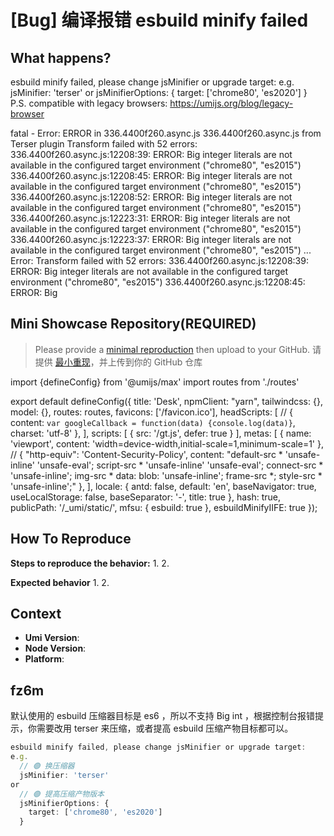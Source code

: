 # [Bug] 编译报错 esbuild minify failed

<!--
感谢您向我们反馈问题，为了高效的解决问题，我们期望你能提供以下信息：
-->

## What happens?

<!-- A clear and concise description of what the bug is. -->
<!-- 清晰的描述下遇到的问题。-->

esbuild minify failed, please change jsMinifier or upgrade target:
e.g.
jsMinifier: 'terser'
or
jsMinifierOptions: {
target: ['chrome80', 'es2020']
}
P.S. compatible with legacy browsers: https://umijs.org/blog/legacy-browser

fatal - Error: ERROR in 336.4400f260.async.js
336.4400f260.async.js from Terser plugin
Transform failed with 52 errors:
336.4400f260.async.js:12208:39: ERROR: Big integer literals are not available in the configured target environment ("chrome80", "es2015")
336.4400f260.async.js:12208:45: ERROR: Big integer literals are not available in the configured target environment ("chrome80", "es2015")
336.4400f260.async.js:12208:52: ERROR: Big integer literals are not available in the configured target environment ("chrome80", "es2015")
336.4400f260.async.js:12223:31: ERROR: Big integer literals are not available in the configured target environment ("chrome80", "es2015")
336.4400f260.async.js:12223:37: ERROR: Big integer literals are not available in the configured target environment ("chrome80", "es2015")
...
Error: Transform failed with 52 errors:
336.4400f260.async.js:12208:39: ERROR: Big integer literals are not available in the configured target environment ("chrome80", "es2015")
336.4400f260.async.js:12208:45: ERROR: Big

## Mini Showcase Repository(REQUIRED)

> Please provide a [minimal reproduction](https://stackoverflow.com/help/minimal-reproducible-example) then upload to your GitHub. 请提供 [最小重现](https://stackoverflow.com/help/minimal-reproducible-example)，并上传到你的 GitHub 仓库

import {defineConfig} from '@umijs/max'
import routes from './routes'

export default defineConfig({
title: 'Desk',
npmClient: "yarn",
tailwindcss: {},
model: {},
routes: routes,
favicons: ['/favicon.ico'],
headScripts: [
// { content: `var googleCallback = function(data) {console.log(data)}`, charset: 'utf-8' },
],
scripts: [
{ src: '/gt.js', defer: true }
],
metas: [
{ name: 'viewport', content: 'width=device-width,initial-scale=1,minimum-scale=1' },
// { "http-equiv": 'Content-Security-Policy', content: "default-src * 'unsafe-inline' 'unsafe-eval'; script-src * 'unsafe-inline' 'unsafe-eval'; connect-src * 'unsafe-inline'; img-src * data: blob: 'unsafe-inline'; frame-src *; style-src * 'unsafe-inline';" },
],
locale: {
antd: false,
default: 'en',
baseNavigator: true,
useLocalStorage: false,
baseSeparator: '-',
title: true
},
hash: true,
publicPath: '/\_umi/static/',
mfsu: {
esbuild: true
},
esbuildMinifyIIFE: true
});

<!-- 为节约大家的时间，无复现步骤的 ISSUE 会被关闭，提供之后再 REOPEN -->
<!-- YOUR_REPOSITORY_URL on github or stackbliz -->

## How To Reproduce

**Steps to reproduce the behavior:** 1. 2.

**Expected behavior** 1. 2.

<!-- 请提供复现链接/步骤，错误日志以及相关配置 -->

## Context

- **Umi Version**:
- **Node Version**:
- **Platform**:

## fz6m

默认使用的 esbuild 压缩器目标是 es6 ，所以不支持 Big int ，根据控制台报错提示，你需要改用 terser 来压缩，或者提高 esbuild 压缩产物目标都可以。

```ts
esbuild minify failed, please change jsMinifier or upgrade target:
e.g.
  // 🟢 换压缩器
  jsMinifier: 'terser'
or
  // 🟢 提高压缩产物版本
  jsMinifierOptions: {
    target: ['chrome80', 'es2020']
  }
```
